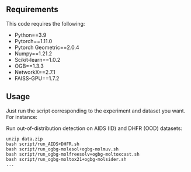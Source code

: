 ## Requirements
This code requires the following:
* Python==3.9
* Pytorch==1.11.0
* Pytorch Geometric==2.0.4
* Numpy==1.21.2
* Scikit-learn==1.0.2
* OGB==1.3.3
* NetworkX==2.7.1
* FAISS-GPU==1.7.2

## Usage

Just run the script corresponding to the experiment and dataset you want. For instance:

Run out-of-distribution detection on AIDS (ID) and DHFR (OOD) datasets:
```
unzip data.zip
bash script/run_AIDS+DHFR.sh
bash script/run_ogbg-molesol+ogbg-molmuv.sh
bash script/run_ogbg-molfreesolv+ogbg-moltoxcast.sh
bash script/run_ogbg-moltox21+ogbg-molsider.sh
...
```
